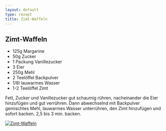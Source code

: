 ```yaml
---
layout: default
type: rezept
title: Zimt-Waffeln
---
```


## Zimt-Waffeln

- 125g Margarine
- 50g Zucker
- 1 Packung Vanillezucker
- 3 Eier
- 250g Mehl
- 2 Teelöffel Backpulver
- 1/8l lauwarmes Wasser
- 1-2 Teelöffel Zimt

Fett, Zucker und Vanillezucker gut schaumig rühren, nacheinander die Eier hinzufügen und gut verrühren. Dann abwechselnd mit Backpulver gemischtes Mehl, lauwarmes Wasser unterrühren, den Zimt hinzufügen und sofort backen.
2,5 bis 3 min. backen.

<a href="{{site.baseurl_rezepte}}/img/zimt-waffeln.jpg"><img alt="Zimt-Waffeln" src="{{site.baseurl_rezepte}}/img/zimt-waffeln.jpg" class="original_rezept" /></a>

